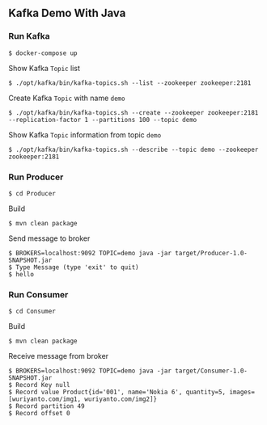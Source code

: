 ## Kafka Demo With Java

### Run Kafka
```shell
$ docker-compose up
```

Show Kafka `Topic` list
```shell
$ ./opt/kafka/bin/kafka-topics.sh --list --zookeeper zookeeper:2181
```

Create Kafka `Topic` with name `demo`
```shell
$ ./opt/kafka/bin/kafka-topics.sh --create --zookeeper zookeeper:2181 --replication-factor 1 --partitions 100 --topic demo
```

Show Kafka `Topic` information from topic `demo`
```shell
$ ./opt/kafka/bin/kafka-topics.sh --describe --topic demo --zookeeper zookeeper:2181
```

### Run Producer
```shell
$ cd Producer
```

Build
```shell
$ mvn clean package
```

Send message to broker
```shell
$ BROKERS=localhost:9092 TOPIC=demo java -jar target/Producer-1.0-SNAPSHOT.jar
$ Type Message (type 'exit' to quit)
$ hello
```

### Run Consumer
```shell
$ cd Consumer
```

Build
```shell
$ mvn clean package
```

Receive message from broker

```shell
$ BROKERS=localhost:9092 TOPIC=demo java -jar target/Consumer-1.0-SNAPSHOT.jar
$ Record Key null
$ Record value Product{id='001', name='Nokia 6', quantity=5, images=[wuriyanto.com/img1, wuriyanto.com/img2]}
$ Record partition 49
$ Record offset 0
```